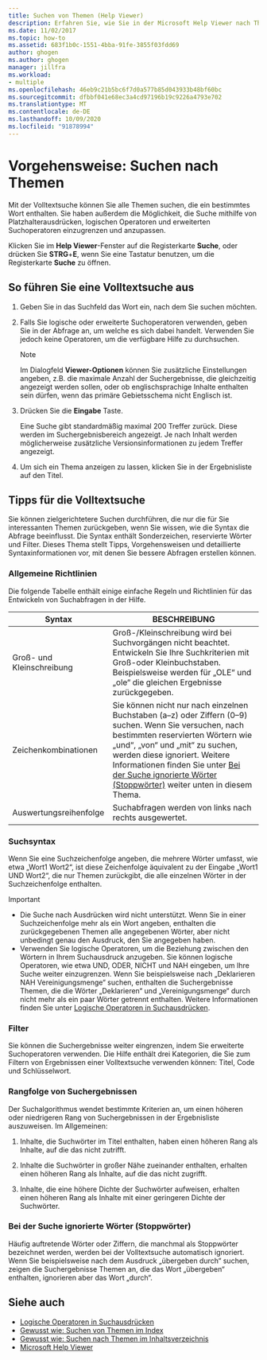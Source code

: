 ```yaml
---
title: Suchen von Themen (Help Viewer)
description: Erfahren Sie, wie Sie in der Microsoft Help Viewer nach Themen suchen. Anpassen von Such Vorgängen mithilfe von Platzhalter Ausdrücken, logischen Operatoren und erweiterten Such Operatoren.
ms.date: 11/02/2017
ms.topic: how-to
ms.assetid: 683f1b0c-1551-4bba-91fe-3855f03fdd69
author: ghogen
ms.author: ghogen
manager: jillfra
ms.workload:
- multiple
ms.openlocfilehash: 46eb9c21b5bc6f7d0a577b85d043933b48bf60bc
ms.sourcegitcommit: dfbbf041e68ec3a4cd97196b19c9226a4793e702
ms.translationtype: MT
ms.contentlocale: de-DE
ms.lasthandoff: 10/09/2020
ms.locfileid: "91878994"
---
```

# <a name="how-to-search-for-topics"></a>Vorgehensweise: Suchen nach Themen

Mit der Volltextsuche können Sie alle Themen suchen, die ein bestimmtes Wort enthalten. Sie haben außerdem die Möglichkeit, die Suche mithilfe von Platzhalterausdrücken, logischen Operatoren und erweiterten Suchoperatoren einzugrenzen und anzupassen.

Klicken Sie im **Help Viewer**-Fenster auf die Registerkarte **Suche**, oder drücken Sie **STRG**+**E**, wenn Sie eine Tastatur benutzen, um die Registerkarte **Suche** zu öffnen.

## <a name="to-perform-a-full-text-search"></a>So führen Sie eine Volltextsuche aus

1. Geben Sie in das Suchfeld das Wort ein, nach dem Sie suchen möchten.

2. Falls Sie logische oder erweiterte Suchoperatoren verwenden, geben Sie in der Abfrage an, um welche es sich dabei handelt. Verwenden Sie jedoch keine Operatoren, um die verfügbare Hilfe zu durchsuchen.

    > [!NOTE]
    > Im Dialogfeld **Viewer-Optionen** können Sie zusätzliche Einstellungen angeben, z.B. die maximale Anzahl der Suchergebnisse, die gleichzeitig angezeigt werden sollen, oder ob englischsprachige Inhalte enthalten sein dürfen, wenn das primäre Gebietsschema nicht Englisch ist.

3. Drücken Sie die **Eingabe** Taste.

     Eine Suche gibt standardmäßig maximal 200 Treffer zurück. Diese werden im Suchergebnisbereich angezeigt. Je nach Inhalt werden möglicherweise zusätzliche Versionsinformationen zu jedem Treffer angezeigt.

4. Um sich ein Thema anzeigen zu lassen, klicken Sie in der Ergebnisliste auf den Titel.

## <a name="full-text-search-tips"></a>Tipps für die Volltextsuche

Sie können zielgerichtetere Suchen durchführen, die nur die für Sie interessanten Themen zurückgeben, wenn Sie wissen, wie die Syntax die Abfrage beeinflusst. Die Syntax enthält Sonderzeichen, reservierte Wörter und Filter. Dieses Thema stellt Tipps, Vorgehensweisen und detaillierte Syntaxinformationen vor, mit denen Sie bessere Abfragen erstellen können.

### <a name="general-guidelines"></a>Allgemeine Richtlinien

Die folgende Tabelle enthält einige einfache Regeln und Richtlinien für das Entwickeln von Suchabfragen in der Hilfe.

|Syntax|BESCHREIBUNG|
|------------|-----------------|
|Groß- und Kleinschreibung|Groß-/Kleinschreibung wird bei Suchvorgängen nicht beachtet. Entwickeln Sie Ihre Suchkriterien mit Groß-oder Kleinbuchstaben. Beispielsweise werden für „OLE“ und „ole“ die gleichen Ergebnisse zurückgegeben.|
|Zeichenkombinationen|Sie können nicht nur nach einzelnen Buchstaben (a–z) oder Ziffern (0–9) suchen. Wenn Sie versuchen, nach bestimmten reservierten Wörtern wie „und“, „von“ und „mit“ zu suchen, werden diese ignoriert. Weitere Informationen finden Sie unter [Bei der Suche ignorierte Wörter (Stoppwörter)](#stopwords) weiter unten in diesem Thema.|
|Auswertungsreihenfolge|Suchabfragen werden von links nach rechts ausgewertet.|

### <a name="search-syntax"></a>Suchsyntax

Wenn Sie eine Suchzeichenfolge angeben, die mehrere Wörter umfasst, wie etwa „Wort1 Wort2“, ist diese Zeichenfolge äquivalent zu der Eingabe „Wort1 UND Wort2“, die nur Themen zurückgibt, die alle einzelnen Wörter in der Suchzeichenfolge enthalten.

> [!IMPORTANT]
> - Die Suche nach Ausdrücken wird nicht unterstützt. Wenn Sie in einer Suchzeichenfolge mehr als ein Wort angeben, enthalten die zurückgegebenen Themen alle angegebenen Wörter, aber nicht unbedingt genau den Ausdruck, den Sie angegeben haben.
> - Verwenden Sie logische Operatoren, um die Beziehung zwischen den Wörtern in Ihrem Suchausdruck anzugeben. Sie können logische Operatoren, wie etwa UND, ODER, NICHT und NAH eingeben, um Ihre Suche weiter einzugrenzen. Wenn Sie beispielsweise nach „Deklarieren NAH Vereinigungsmenge“ suchen, enthalten die Suchergebnisse Themen, die die Wörter „Deklarieren“ und „Vereinigungsmenge“ durch nicht mehr als ein paar Wörter getrennt enthalten. Weitere Informationen finden Sie unter [Logische Operatoren in Suchausdrücken](../help-viewer/logical-operators-search-expressions.md).

### <a name="filters"></a>Filter

Sie können die Suchergebnisse weiter eingrenzen, indem Sie erweiterte Suchoperatoren verwenden. Die Hilfe enthält drei Kategorien, die Sie zum Filtern von Ergebnissen einer Volltextsuche verwenden können: Titel, Code und Schlüsselwort.

### <a name="ranking-of-search-results"></a>Rangfolge von Suchergebnissen

Der Suchalgorithmus wendet bestimmte Kriterien an, um einen höheren oder niedrigeren Rang von Suchergebnissen in der Ergebnisliste auszuweisen. Im Allgemeinen:

1. Inhalte, die Suchwörter im Titel enthalten, haben einen höheren Rang als Inhalte, auf die das nicht zutrifft.

2. Inhalte die Suchwörter in großer Nähe zueinander enthalten, erhalten einen höheren Rang als Inhalte, auf die das nicht zugrifft.

3. Inhalte, die eine höhere Dichte der Suchwörter aufweisen, erhalten einen höheren Rang als Inhalte mit einer geringeren Dichte der Suchwörter.

### <a name=""></a><a name="stopwords"> Bei der Suche ignorierte Wörter (Stoppwörter) </a>

Häufig auftretende Wörter oder Ziffern, die manchmal als Stoppwörter bezeichnet werden, werden bei der Volltextsuche automatisch ignoriert. Wenn Sie beispielsweise nach dem Ausdruck „übergeben durch“ suchen, zeigen die Suchergebnisse Themen an, die das Wort „übergeben“ enthalten, ignorieren aber das Wort „durch“.

## <a name="see-also"></a>Siehe auch

- [Logische Operatoren in Suchausdrücken](../help-viewer/logical-operators-search-expressions.md)
- [Gewusst wie: Suchen von Themen im Index](../help-viewer/find-topics-index.md)
- [Gewusst wie: Suchen nach Themen im Inhaltsverzeichnis](../help-viewer/find-topics-toc.md)
- [Microsoft Help Viewer](../help-viewer/overview.md)